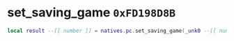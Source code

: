 # set_saving_game `0xFD198D8B`

```lua
local result --[[ number ]] = natives.pc.set_saving_game(_unk0 --[[ number ]])
```